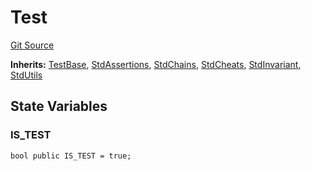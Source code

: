 # Test
[Git Source](https://github.com/metacontract/mc/blob/0cf91165f9ec2cbeeba800a4baf4e81e2df5c3bb/src/devkit/Flattened.sol)

**Inherits:**
[TestBase](/src/devkit/Flattened.sol/abstract.TestBase.md), [StdAssertions](/src/devkit/Flattened.sol/abstract.StdAssertions.md), [StdChains](/src/devkit/Flattened.sol/abstract.StdChains.md), [StdCheats](/src/devkit/Flattened.sol/abstract.StdCheats.md), [StdInvariant](/src/devkit/Flattened.sol/abstract.StdInvariant.md), [StdUtils](/src/devkit/Flattened.sol/abstract.StdUtils.md)


## State Variables
### IS_TEST

```solidity
bool public IS_TEST = true;
```


